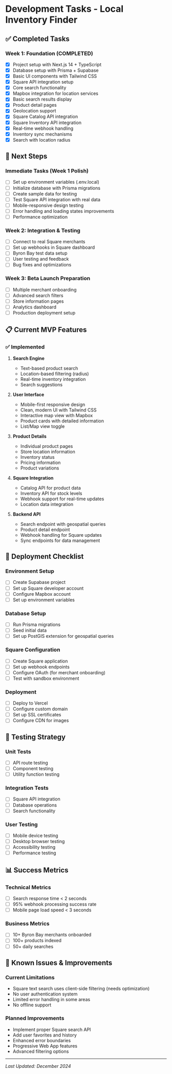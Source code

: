 # Development Tasks - Local Inventory Finder

## ✅ Completed Tasks

### Week 1: Foundation (COMPLETED)
- [x] Project setup with Next.js 14 + TypeScript
- [x] Database setup with Prisma + Supabase
- [x] Basic UI components with Tailwind CSS
- [x] Square API integration setup
- [x] Core search functionality
- [x] Mapbox integration for location services
- [x] Basic search results display
- [x] Product detail pages
- [x] Geolocation support
- [x] Square Catalog API integration
- [x] Square Inventory API integration
- [x] Real-time webhook handling
- [x] Inventory sync mechanisms
- [x] Search with location radius

## 🔄 Next Steps

### Immediate Tasks (Week 1 Polish)
- [ ] Set up environment variables (.env.local)
- [ ] Initialize database with Prisma migrations
- [ ] Create sample data for testing
- [ ] Test Square API integration with real data
- [ ] Mobile-responsive design testing
- [ ] Error handling and loading states improvements
- [ ] Performance optimization

### Week 2: Integration & Testing
- [ ] Connect to real Square merchants
- [ ] Set up webhooks in Square dashboard
- [ ] Byron Bay test data setup
- [ ] User testing and feedback
- [ ] Bug fixes and optimizations

### Week 3: Beta Launch Preparation
- [ ] Multiple merchant onboarding
- [ ] Advanced search filters
- [ ] Store information pages
- [ ] Analytics dashboard
- [ ] Production deployment setup

## 📋 Current MVP Features

### ✅ Implemented
1. **Search Engine**
   - Text-based product search
   - Location-based filtering (radius)
   - Real-time inventory integration
   - Search suggestions

2. **User Interface**
   - Mobile-first responsive design
   - Clean, modern UI with Tailwind CSS
   - Interactive map view with Mapbox
   - Product cards with detailed information
   - List/Map view toggle

3. **Product Details**
   - Individual product pages
   - Store location information
   - Inventory status
   - Pricing information
   - Product variations

4. **Square Integration**
   - Catalog API for product data
   - Inventory API for stock levels
   - Webhook support for real-time updates
   - Location data integration

5. **Backend API**
   - Search endpoint with geospatial queries
   - Product detail endpoint
   - Webhook handling for Square updates
   - Sync endpoints for data management

## 🚀 Deployment Checklist

### Environment Setup
- [ ] Create Supabase project
- [ ] Set up Square developer account
- [ ] Configure Mapbox account
- [ ] Set up environment variables

### Database Setup
- [ ] Run Prisma migrations
- [ ] Seed initial data
- [ ] Set up PostGIS extension for geospatial queries

### Square Configuration
- [ ] Create Square application
- [ ] Set up webhook endpoints
- [ ] Configure OAuth (for merchant onboarding)
- [ ] Test with sandbox environment

### Deployment
- [ ] Deploy to Vercel
- [ ] Configure custom domain
- [ ] Set up SSL certificates
- [ ] Configure CDN for images

## 🧪 Testing Strategy

### Unit Tests
- [ ] API route testing
- [ ] Component testing
- [ ] Utility function testing

### Integration Tests
- [ ] Square API integration
- [ ] Database operations
- [ ] Search functionality

### User Testing
- [ ] Mobile device testing
- [ ] Desktop browser testing
- [ ] Accessibility testing
- [ ] Performance testing

## 📊 Success Metrics

### Technical Metrics
- [ ] Search response time < 2 seconds
- [ ] 95% webhook processing success rate
- [ ] Mobile page load speed < 3 seconds

### Business Metrics
- [ ] 10+ Byron Bay merchants onboarded
- [ ] 100+ products indexed
- [ ] 50+ daily searches

## 🔧 Known Issues & Improvements

### Current Limitations
- Square text search uses client-side filtering (needs optimization)
- No user authentication system
- Limited error handling in some areas
- No offline support

### Planned Improvements
- Implement proper Square search API
- Add user favorites and history
- Enhanced error boundaries
- Progressive Web App features
- Advanced filtering options

---

*Last Updated: December 2024*

